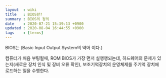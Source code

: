 ```yaml
---
layout  : wiki
title   : BIOS란?
summary : BIOS의 정의
date    : 2020-07-21 15:39:13 +0900
updated : 2020-08-04 16:44:55 +0900
tags    : [terms]
---
```


BIOS는 (Basic Input Output System의 약어 이다.)

컴퓨터가 처음 부팅될때, ROM BIOS가 가장 먼저 실행행되는데,
하드웨어의 문제가 있는지(새로운 장치 인식 및 장비 오류 확인),
보조기억장치의 운영체제를 주기억 장치에 로드하는 일을 수행한다.
